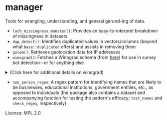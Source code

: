 # manager
Tools for wrangling, understanding, and general gerund-ing of data.

- `loch_missingness_monster()`: Provides an easy-to-interpret breakdown of missingness in datasets
- `dup_detect()`: Identifies duplicated values in vectors/columns (beyond what `base::duplicated` offers) and assists in removing them
- `golem()`: Retrieves geolocation data for IP addresses
- `winograd()`: Fetches a Winograd schema (from [here](https://cs.nyu.edu/~davise/papers/WinogradSchemas/WSCollection.html)) for use in survey bot detection--or for anything else

<details><summary>(Click here for additional details on winograd)</summary><br/>
Each time the function is run, it pulls, via web scraping with rvest, the text of one Winograd schema from the following website (website created by Ernest Davis; available under a CC 4.0 license): https://cs.nyu.edu/~davise/papers/WinogradSchemas/WSCollection.html<br><br>

A Winograd schema is a sentence that includes an ambiguous pronoun that could refer to either of two antecedent nouns. Which noun the pronoun is rightly associated with depends on which of two words/phrases is present elsewhere in the sentence. For example:

*I spread the cloth on the table in order to [protect/display] it.*

If the sentence is written as "...to protect it," then *it* refers to the table. If the sentence is written as "...to display it," then *it* refers to the cloth.

Winograd schemas require commonsense human reasoning, and they're difficult for computers to resolve. Picking a sentence construction (e.g., "...to protect it" or "...to display it") and asking a question that tests one's understanding of the pronoun's identity (e.g., "What is being [protected][displayed]?") can be an effective way to distinguish people and bots in online surveys. (This is especially true if multiple Winograd schemas are presented; the odds of a bot successfully "guessing" its way past three Winograds is just 12.5%.)

I've implemented Winograd schemas to try and preserve data quality when collecting responses via Prolific/Reddit/MTurk/etc. My experience is that they can actually do a bit *too good* of a job of flagging responses as potential bots: It's not hard to give the wrong response to a Winograd schema, especially if you're moving quickly, but I often prefer to be overly conservative in the face of bot risk/low-attention responses.
</details>

- `non_person_regex`: A regex pattern for identifying names that are likely to be businesses, educational institutions, government entities, etc., as opposed to individuals (the package also contains a dataset and accompanying function for testing the pattern's efficacy; `test_names` and `check_regex`, respectively)

License: MPL 2.0
